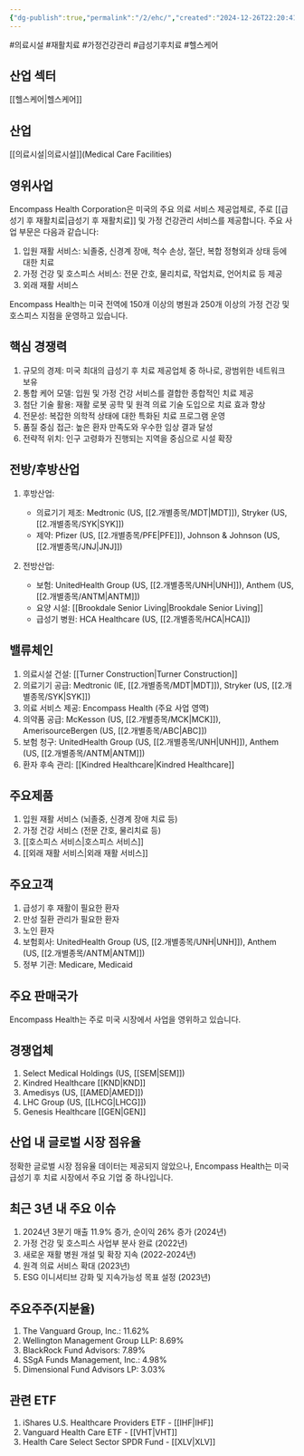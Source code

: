 ```yaml
---
{"dg-publish":true,"permalink":"/2/ehc/","created":"2024-12-26T22:20:41.433+09:00","updated":"2025-06-03T20:05:58.877+09:00"}
---
```


#의료시설 #재활치료 #가정건강관리 #급성기후치료 #헬스케어 

## 산업 섹터

[[헬스케어\|헬스케어]]

## 산업

[[의료시설\|의료시설]](Medical Care Facilities)

## 영위사업

Encompass Health Corporation은 미국의 주요 의료 서비스 제공업체로, 주로 [[급성기 후 재활치료\|급성기 후 재활치료]] 및 가정 건강관리 서비스를 제공합니다. 주요 사업 부문은 다음과 같습니다:

1. 입원 재활 서비스: 뇌졸중, 신경계 장애, 척수 손상, 절단, 복합 정형외과 상태 등에 대한 치료
2. 가정 건강 및 호스피스 서비스: 전문 간호, 물리치료, 작업치료, 언어치료 등 제공
3. 외래 재활 서비스

Encompass Health는 미국 전역에 150개 이상의 병원과 250개 이상의 가정 건강 및 호스피스 지점을 운영하고 있습니다.

## 핵심 경쟁력

1. 규모의 경제: 미국 최대의 급성기 후 치료 제공업체 중 하나로, 광범위한 네트워크 보유
2. 통합 케어 모델: 입원 및 가정 건강 서비스를 결합한 종합적인 치료 제공
3. 첨단 기술 활용: 재활 로봇 공학 및 원격 의료 기술 도입으로 치료 효과 향상
4. 전문성: 복잡한 의학적 상태에 대한 특화된 치료 프로그램 운영
5. 품질 중심 접근: 높은 환자 만족도와 우수한 임상 결과 달성
6. 전략적 위치: 인구 고령화가 진행되는 지역을 중심으로 시설 확장

## 전방/후방산업

1. 후방산업:
    
    - 의료기기 제조: Medtronic (US, [[2.개별종목/MDT\|MDT]]), Stryker (US, [[2.개별종목/SYK\|SYK]])
    - 제약: Pfizer (US, [[2.개별종목/PFE\|PFE]]), Johnson & Johnson (US, [[2.개별종목/JNJ\|JNJ]])
    
2. 전방산업:
    
    - 보험: UnitedHealth Group (US, [[2.개별종목/UNH\|UNH]]), Anthem (US, [[2.개별종목/ANTM\|ANTM]])
    - 요양 시설: [[Brookdale Senior Living\|Brookdale Senior Living]]
    - 급성기 병원: HCA Healthcare (US, [[2.개별종목/HCA\|HCA]])
    

## 밸류체인

1. 의료시설 건설: [[Turner Construction\|Turner Construction]]
2. 의료기기 공급: Medtronic (IE, [[2.개별종목/MDT\|MDT]]), Stryker (US, [[2.개별종목/SYK\|SYK]])
3. 의료 서비스 제공: Encompass Health (주요 사업 영역)
4. 의약품 공급: McKesson (US, [[2.개별종목/MCK\|MCK]]), AmerisourceBergen (US, [[2.개별종목/ABC\|ABC]])
5. 보험 청구: UnitedHealth Group (US, [[2.개별종목/UNH\|UNH]]), Anthem (US, [[2.개별종목/ANTM\|ANTM]])
6. 환자 후속 관리: [[Kindred Healthcare\|Kindred Healthcare]]

## 주요제품

1. 입원 재활 서비스 (뇌졸중, 신경계 장애 치료 등)
2. 가정 건강 서비스 (전문 간호, 물리치료 등)
3. [[호스피스 서비스\|호스피스 서비스]]
4. [[외래 재활 서비스\|외래 재활 서비스]]

## 주요고객

1. 급성기 후 재활이 필요한 환자
2. 만성 질환 관리가 필요한 환자
3. 노인 환자
4. 보험회사: UnitedHealth Group (US, [[2.개별종목/UNH\|UNH]]), Anthem (US, [[2.개별종목/ANTM\|ANTM]])
5. 정부 기관: Medicare, Medicaid

## 주요 판매국가

Encompass Health는 주로 미국 시장에서 사업을 영위하고 있습니다.

## 경쟁업체

1. Select Medical Holdings (US, [[SEM\|SEM]])
2. Kindred Healthcare [[KND\|KND]]
3. Amedisys (US, [[AMED\|AMED]])
4. LHC Group (US, [[LHCG\|LHCG]])
5. Genesis Healthcare [[GEN\|GEN]]

## 산업 내 글로벌 시장 점유율

정확한 글로벌 시장 점유율 데이터는 제공되지 않았으나, Encompass Health는 미국 급성기 후 치료 시장에서 주요 기업 중 하나입니다.

## 최근 3년 내 주요 이슈

1. 2024년 3분기 매출 11.9% 증가, 순이익 26% 증가 (2024년)
2. 가정 건강 및 호스피스 사업부 분사 완료 (2022년)
3. 새로운 재활 병원 개설 및 확장 지속 (2022-2024년)
4. 원격 의료 서비스 확대 (2023년)
5. ESG 이니셔티브 강화 및 지속가능성 목표 설정 (2023년)

## 주요주주(지분율)

1. The Vanguard Group, Inc.: 11.62%
2. Wellington Management Group LLP: 8.69%
3. BlackRock Fund Advisors: 7.89%
4. SSgA Funds Management, Inc.: 4.98%
5. Dimensional Fund Advisors LP: 3.03%

## 관련 ETF

1. iShares U.S. Healthcare Providers ETF - [[IHF\|IHF]]
2. Vanguard Health Care ETF - [[VHT\|VHT]]
3. Health Care Select Sector SPDR Fund - [[XLV\|XLV]]